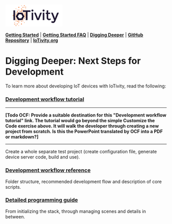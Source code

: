 ![IoTivity logo](/Images/IoTivity-logo.png)

[**Getting Started**](index.md)   |   [**Getting Started FAQ**](getting-started-faq.md)   |   [**Digging Deeper**](digging-deeper.md)   |   [**GitHub Repository**](https://github.com/iotivity/iotivity-lite)   |   [**IoTivity.org**](https://iotivity.org)

# Digging Deeper: Next Steps for Development

To learn more about developing IoT devices with IoTivity, read the following:

### [Development workflow tutorial](https://github.com/openconnectivity/IOTivity-Lite-setup/blob/master/Readme.md)
***
   **[Todo OCF: Provide a suitable destination for this "Development workflow tutorial" link. The tutorial would go beyond the simple Customize the Code exercise above. It will walk the developer through creating a new project from scratch. Is this the PowerPoint translated by OCF into a PDF or markdown?]**
***

Create a whole separate test project (create configuration file, generate device server code, build and use).

### [Development workflow reference](https://github.com/openconnectivity/IOTivity-Lite-setup/blob/master/Readme.md)

Folder structure, recommended development flow and description of core scripts.

### [Detailed programming guide](https://wiki.iotivity.org/)

From initializing the stack, through managing scenes and details in between.

